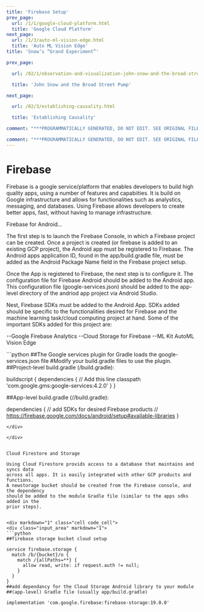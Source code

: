 ```yaml
---
title: 'Firebase Setup'
prev_page:
  url: /1/1/google-cloud-platform.html
  title: 'Google Cloud Platform'
next_page:
  url: /1/3/auto-ml-vision-edge.html
  title: 'Auto ML Vision Edge'
title: 'Snow’s “Grand Experiment”'

prev_page:

  url: /02/1/observation-and-visualization-john-snow-and-the-broad-street-pump.html

  title: 'John Snow and the Broad Street Pump'

next_page:

  url: /02/3/establishing-causality.html

  title: 'Establishing Causality'

comment: "***PROGRAMMATICALLY GENERATED, DO NOT EDIT. SEE ORIGINAL FILES IN /content***"

comment: "***PROGRAMMATICALLY GENERATED, DO NOT EDIT. SEE ORIGINAL FILES IN /content***"
---
```

Firebase
==============
Firebase is a google service/platform that enables developers to build high quality apps, 
using a number of features and capabiities. It is build on Google infrastructure and 
allows for functionalities such as analystics, messaging, and databases. Using Firebase 
allows developers to create better apps, fast, without having to manage infrastructure.

Firebase for Android...

The first step is to launch the Firebase Console, in which a Firebase project can be created. 
Once a project is created (or firebase is added to an existing GCP project), the Android app 
must be registered to Firebase. The Android apps application ID, found in the 
app/build.gradle file, must be added as the Android Package Name field in the Firebase 
project setup. 

Once the App is registered to Firebase, the next step is to configure it. The configuration 
file for Firebase Android should be added to the Android app. This configuration file 
(google-services.json) should be added to the app-level directory of the andriod app 
project via Android Studio.   

Nest, Firebase SDKs must be added to the Android App. SDKs added should be specific to 
the functionalities desired for Firebase and the machine learning task/cloud computing
project at hand. Some of the important SDKs added for this project are:

--Google Firebase Analytics
--Cloud Storage for Firebase
--ML Kit AutoML Vision Edge


<div markdown="1" class="cell code_cell">
<div class="input_area" markdown="1">
```python
##The Google services plugin for Gradle loads the google-services.json file 
#Modify your build.gradle files to use the plugin.
##Project-level build.gradle (<project>/build.gradle):

buildscript {
  dependencies {
    // Add this line
    classpath 'com.google.gms:google-services:4.2.0'
  }
}

##App-level build.gradle (<project>/<app-module>/build.gradle):

dependencies {
  // add SDKs for desired Firebase products
  // https://firebase.google.com/docs/android/setup#available-libraries
}

```
</div>

</div>


Cloud Firestore and Storage

Using Cloud Firestore provids access to a database that maintains and syncs data 
across all apps. It is easily integrated with other GCP products and functions. 
A newstorage bucket should be created from the Firebase console, and the dependency 
should be added to the module Gradle file (similar to the apps sdks added in the
prior steps).


<div markdown="1" class="cell code_cell">
<div class="input_area" markdown="1">
```python
##firebase storage bucket cloud setup

service firebase.storage {
  match /b/{bucket}/o {
    match /{allPaths=**} {
      allow read, write: if request.auth != null;
    }
  }
}
##add dependancy for the Cloud Storage Android library to your module 
##(app-level) Gradle file (usually app/build.gradle)

implementation 'com.google.firebase:firebase-storage:19.0.0'
```
</div>


